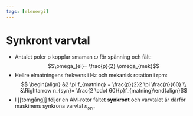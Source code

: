 ```yaml
---
tags: [elenergi]
---
```

# Synkront varvtal
- Antalet poler p kopplar smaman $\omega$ för spänning och fält: $$\omega_{el}= \frac{p}{2} \omega_{mek}$$
- Hellre elmatningens frekvens i Hz och mekanisk rotation i rpm: $$ \begin{align}  &2 \pi f_{matning} = \frac{p}{2}2 \pi \frac{n}{60} \\ &\Rightarrow  n_{syn}= \frac{2 \cdot 60}{p}f_{matning}\end{align}$$
- I [[tomgång]] följer en AM-rotor fältet **synkront** och varvtalet är därför maskinens synkrona varvtal $n_{syn}$